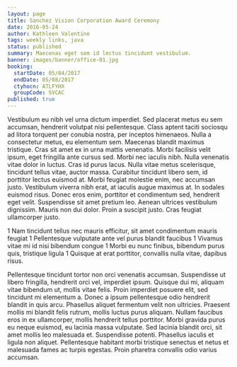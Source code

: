 ```yaml
---
layout: page
title: Sanchez Vision Corporation Award Ceremony
date: 2016-05-24
author: Kathleen Valentine
tags: weekly links, java
status: published
summary: Maecenas eget sem id lectus tincidunt vestibulum.
banner: images/banner/office-01.jpg
booking:
  startDate: 05/04/2017
  endDate: 05/08/2017
  ctyhocn: ATLFYHX
  groupCode: SVCAC
published: true
---
```

Vestibulum eu nibh vel urna dictum imperdiet. Sed placerat metus eu sem accumsan, hendrerit volutpat nisi pellentesque. Class aptent taciti sociosqu ad litora torquent per conubia nostra, per inceptos himenaeos. Nulla a consectetur metus, eu elementum sem. Maecenas blandit maximus tristique. Cras sit amet ex in urna mattis venenatis. Morbi facilisis velit ipsum, eget fringilla ante cursus sed. Morbi nec iaculis nibh. Nulla venenatis vitae dolor in luctus. Cras id purus lacus. Nulla vitae metus scelerisque, tincidunt tellus vitae, auctor massa. Curabitur tincidunt libero sem, id porttitor lectus euismod at. Morbi feugiat molestie enim, nec accumsan justo. Vestibulum viverra nibh erat, at iaculis augue maximus at.
In sodales euismod risus. Donec eros enim, porttitor et condimentum sed, hendrerit eget velit. Suspendisse sit amet pretium leo. Aenean ultrices vestibulum dignissim. Mauris non dui dolor. Proin a suscipit justo. Cras feugiat ullamcorper justo.

1 Nam tincidunt tellus nec mauris efficitur, sit amet condimentum mauris feugiat
1 Pellentesque vulputate ante vel purus blandit faucibus
1 Vivamus vitae mi id nisi bibendum congue
1 Morbi eu nunc finibus, bibendum purus quis, tristique ligula
1 Quisque at erat porttitor, convallis nulla vitae, dapibus risus.

Pellentesque tincidunt tortor non orci venenatis accumsan. Suspendisse ut libero fringilla, hendrerit orci vel, imperdiet ipsum. Quisque dui mi, aliquam vitae bibendum ut, mollis vitae felis. Proin imperdiet posuere elit, sed tincidunt mi elementum a. Donec a ipsum pellentesque odio hendrerit blandit in quis arcu. Phasellus aliquet fermentum velit non ultricies. Praesent mollis mi blandit felis rutrum, mollis luctus purus aliquam. Nullam faucibus eros in ex ullamcorper, mollis hendrerit tellus porttitor. Morbi gravida purus eu neque euismod, eu lacinia massa vulputate. Sed lacinia blandit orci, sit amet mollis leo malesuada et. Suspendisse potenti. Phasellus iaculis et ligula non aliquet. Pellentesque habitant morbi tristique senectus et netus et malesuada fames ac turpis egestas. Proin pharetra convallis odio varius accumsan.
